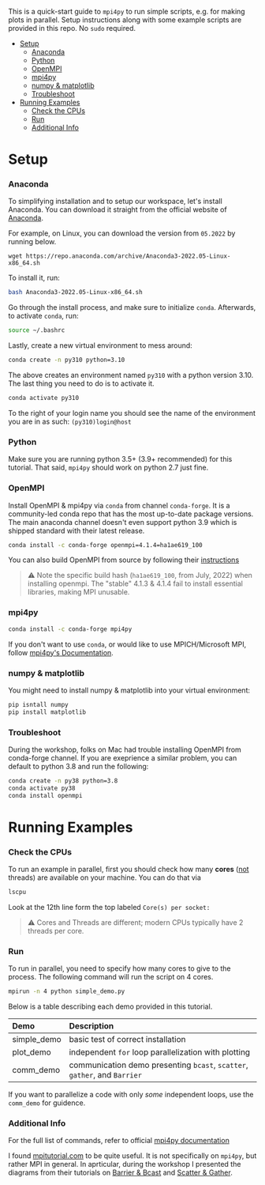This is a quick-start guide to `mpi4py` to run simple scripts, e.g. for making plots in parallel. Setup instructions along with some example scripts are provided in this repo. No `sudo` required.

- [Setup](#setup)
    - [Anaconda](#anaconda)
    - [Python](#python)
    - [OpenMPI](#openmpi)
    - [mpi4py](#mpi4py)
    - [numpy & matplotlib](#numpy--matplotlib)
    - [Troubleshoot](#troubleshoot)
- [Running Examples](#running-examples)
    - [Check the CPUs](#check-the-cpus)
    - [Run](#run)
    - [Additional Info](#additional-info)

# Setup

### Anaconda
To simplifying installation and to setup our workspace, let's install Anaconda. You can download it straight from the official website of [Anaconda](https://www.anaconda.com/products/distribution). 

For example, on Linux, you can download the version from `05.2022` by running below.

```
wget https://repo.anaconda.com/archive/Anaconda3-2022.05-Linux-x86_64.sh
```

To install it, run:
```bash
bash Anaconda3-2022.05-Linux-x86_64.sh
```
Go through the install process, and make sure to initialize `conda`. Afterwards, to activate `conda`, run:
```bash
source ~/.bashrc
```

Lastly, create a new virtual environment to mess around:
```bash
conda create -n py310 python=3.10
```
The above creates an environment named `py310` with a python version 3.10. The last thing you need to do is to activate it.
```bash
conda activate py310
```
To the right of your login name you should see the name of the environment you are in as such: `(py310)login@host`


### Python
Make sure you are running python 3.5+ (3.9+ recommended) for this tutorial. That said, `mpi4py` should work on python 2.7 just fine.

### OpenMPI

Install OpenMPI & mpi4py via `conda` from channel `conda-forge`. It is a community-led conda repo that has the most up-to-date package versions. The main anaconda channel doesn't even support python 3.9 which is shipped standard with their latest release.
```bash
conda install -c conda-forge openmpi=4.1.4=ha1ae619_100
```
You can also build OpenMPI from source by following their [instructions](https://docs.open-mpi.org/en/v5.0.x/installing-open-mpi/quickstart.html)

> :warning: Note the specific build hash (`ha1ae619_100`, from July, 2022) when installing openmpi. The "stable" 4.1.3 & 4.1.4 fail to install essential libraries, making MPI unusable.
### mpi4py

```bash
conda install -c conda-forge mpi4py
```

If you don't want to use `conda`, or would like to use MPICH/Microsoft MPI, follow [mpi4py's Documentation](https://pypi.org/project/mpi4py/).

### numpy & matplotlib
You might need to install numpy & matplotlib into your virtual environment:
```bash
pip isntall numpy
pip install matplotlib
```

### Troubleshoot

During the workshop, folks on Mac had trouble installing OpenMPI from conda-forge channel. If you are exeprience a similar problem, you can default to python 3.8 and run the following:
```bash
conda create -n py38 python=3.8
conda activate py38
conda install openmpi
```

# Running Examples

### Check the CPUs
To run an example in parallel, first you should check how many **cores** (<ins>not</ins> threads) are available on your machine. You can do that via 
```bash
lscpu
```
Look at the 12th line form the top labeled `Core(s) per socket:`

> :warning: Cores and Threads are different; modern CPUs typically have 2 threads per core.

### Run

To run in parallel, you need to specify how many cores to give to the process. The following command will run the script on 4 cores.
```bash
mpirun -n 4 python simple_demo.py
```
Below is a table describing each demo provided in this tutorial.

| Demo        | Description                                                               |
| :---------- | :------------------------------------------------------------------------ |
| simple_demo | basic test of correct installation                                        |
| plot_demo   | independent `for` loop parallelization with plotting                      |
| comm_demo   | communication demo presenting `bcast`, `scatter`, `gather`, and `Barrier` |

If you want to parallelize a code with only *some* independent loops, use the `comm_demo` for guidence.

### Additional Info

For the full list of commands, refer to official [mpi4py documentation](https://mpi4py.readthedocs.io/en/stable/tutorial.html)

I found [mpitutorial.com](https://mpitutorial.com/) to be quite useful. It is not specifically on `mpi4py`, but rather MPI in general. In aprticular, during the workshop I presented the diagrams from their tutorials on [Barrier & Bcast](https://mpitutorial.com/tutorials/mpi-broadcast-and-collective-communication/) and [Scatter & Gather](https://mpitutorial.com/tutorials/mpi-scatter-gather-and-allgather/).
